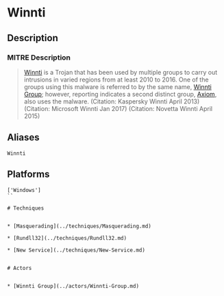 
# Winnti

## Description

### MITRE Description

> [Winnti](https://attack.mitre.org/software/S0141) is a Trojan that has been used by multiple groups to carry out intrusions in varied regions from at least 2010 to 2016. One of the groups using this malware is referred to by the same name, [Winnti Group](https://attack.mitre.org/groups/G0044); however, reporting indicates a second distinct group, [Axiom](https://attack.mitre.org/groups/G0001), also uses the malware. (Citation: Kaspersky Winnti April 2013) (Citation: Microsoft Winnti Jan 2017) (Citation: Novetta Winnti April 2015)

## Aliases

```
Winnti
```

## Platforms

```
['Windows']
``

# Techniques


* [Masquerading](../techniques/Masquerading.md)

* [Rundll32](../techniques/Rundll32.md)
    
* [New Service](../techniques/New-Service.md)
    

# Actors


* [Winnti Group](../actors/Winnti-Group.md)

